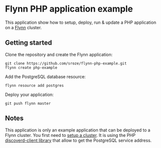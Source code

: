# Flynn PHP application example

This application show how to setup, deploy, run & update a PHP application on a [Flynn](https://flynn.io/) cluster.

## Getting started

Clone the repository and create the Flynn application:
```
git clone https://github.com/sroze/flynn-php-example.git
flynn create php-example
```

Add the PostgreSQL database resource:
```
flynn resource add postgres
```

Deploy your application:
```
git push flynn master
```

## Notes

This application is only an example application that can be deployed to a Flynn cluster. You first need to [setup a cluster](https://flynn.io/docs/installation).
It is using the PHP [discoverd-client library](https://github.com/sroze/discoverd-client) that allow to get the PostgreSQL service address.

